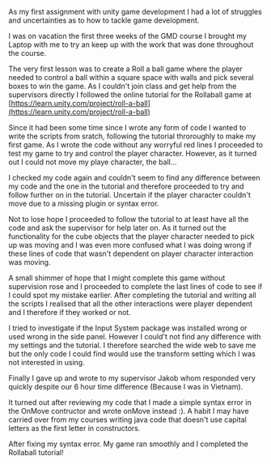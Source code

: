 As my first assignment with unity game development I had a lot of struggles and uncertainties as to how to tackle game development. 

I was on vacation the first three weeks of the GMD course I brought my Laptop with me to try an keep up with the work that was done throughout the course. 

The very first lesson was to create a Roll a ball game where the player needed to control a ball within a square space with walls and pick several boxes to win the game. 
As I couldn't join class and get help from the supervisors directly I followed the online tutorial for the Rollaball game at [https://learn.unity.com/project/roll-a-ball](https://learn.unity.com/project/roll-a-ball) 

Since it had been some time since I wrote any form of code I wanted to write the scripts from sratch, following the tutorial throroughly to make my first game. 
As I wrote the code without any worryful red lines I proceeded to test my game to try and control the player character. However, as it turned out I could not move my playe character, the ball... 

I checked my code again and couldn't seem to find any difference between my code and the one in the tutorial and therefore proceeded to try and follow further on in the tutorial. 
Uncertain if the player character couldn't move due to a missing plugin or syntax error. 

Not to lose hope I proceeded to follow the tutorial to at least have all the code and ask the supervisor for help later on. 
As it turned out the functionality for the cube objects that the player character needed to pick up was movíng and I was even more confused what I was doing wrong if these lines of code that wasn't dependent on player character interaction was moving. 

A small shimmer of hope that I might complete this game without supervision rose and I proceeded to complete the last lines of code to see if I could spot my mistake earlier. 
After completing the tutorial and writing all the scripts I realised that all the other interactions were player dependent and I therefore if they worked or not. 

I tried to investigate if the Input System package was installed wrong or used wrong in the side panel. However I could't not find any difference with my settings and the tutorial. 
I therefore searched the wide web to save me but the only code I could find would use the transform setting which I was not interested in using. 

Finally I gave up and wrote to my supervisor Jakob whom responded very quickly despite our 6 hour time difference (Because I was in Vietnam). 

It turned out after reviewing my code that I made a simple syntax error in the OnMove contructor and wrote onMove instead :). 
A habit I may have carried over from my courses writing java code that doesn't use capital letters as the first letter in constructors.

After fixing my syntax error. My game ran smoothly and I completed the Rollaball tutorial!
